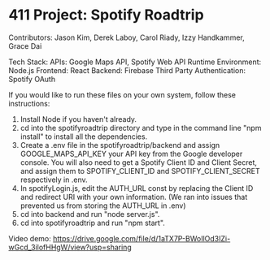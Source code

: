 # 411 Project: Spotify Roadtrip

Contributors: Jason Kim, Derek Laboy, Carol Riady, Izzy Handkammer, Grace Dai

Tech Stack: 
    APIs: Google Maps API, Spotify Web API
    Runtime Environment: Node.js
    Frontend: React
    Backend: Firebase
    Third Party Authentication: Spotify OAuth

If you would like to run these files on your own system, follow these instructions:

1. Install Node if you haven't already. 
2. cd into the spotifyroadtrip directory and type in the command line "npm install" to install all the dependencies.
3. Create a .env file in the spotifyroadtrip/backend and assign GOOGLE_MAPS_API_KEY your API key from the Google developer console. You will also need to get a Spotify Client ID and Client Secret, and assign them to SPOTIFY_CLIENT_ID and SPOTIFY_CLIENT_SECRET respectively in .env.
4. In spotifyLogin.js, edit the AUTH_URL const by replacing the Client ID and redirect URI with your own information. (We ran into issues that prevented us from storing the AUTH_URL in .env)
5. cd into backend and run "node server.js".
6. cd into spotifyroadtrip and run "npm start". 

Video demo: https://drive.google.com/file/d/1aTX7P-BWoIlOd3IZi-wGcd_3ilofHHgW/view?usp=sharing 
